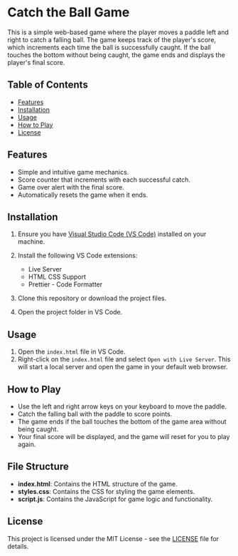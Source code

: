 # Catch the Ball Game

This is a simple web-based game where the player moves a paddle left and right to catch a falling ball. The game keeps track of the player's score, which increments each time the ball is successfully caught. If the ball touches the bottom without being caught, the game ends and displays the player's final score.

## Table of Contents

- [Features](#features)
- [Installation](#installation)
- [Usage](#usage)
- [How to Play](#how-to-play)
- [License](#license)

## Features

- Simple and intuitive game mechanics.
- Score counter that increments with each successful catch.
- Game over alert with the final score.
- Automatically resets the game when it ends.

## Installation

1. Ensure you have [Visual Studio Code (VS Code)](https://code.visualstudio.com/) installed on your machine.
2. Install the following VS Code extensions:
   - Live Server
   - HTML CSS Support
   - Prettier - Code Formatter

3. Clone this repository or download the project files.
4. Open the project folder in VS Code.

## Usage

1. Open the `index.html` file in VS Code.
2. Right-click on the `index.html` file and select `Open with Live Server`. This will start a local server and open the game in your default web browser.

## How to Play

- Use the left and right arrow keys on your keyboard to move the paddle.
- Catch the falling ball with the paddle to score points.
- The game ends if the ball touches the bottom of the game area without being caught.
- Your final score will be displayed, and the game will reset for you to play again.

## File Structure


- **index.html**: Contains the HTML structure of the game.
- **styles.css**: Contains the CSS for styling the game elements.
- **script.js**: Contains the JavaScript for game logic and functionality.

## License

This project is licensed under the MIT License - see the [LICENSE](LICENSE) file for details.
